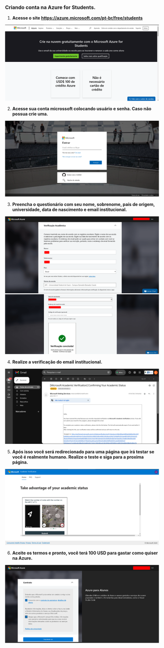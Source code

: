 ### Criando conta na Azure for Students.

1. **Acesse o site https://azure.microsoft.com/pt-br/free/students**

![](images/site_azure.png)

2. **Acesse sua conta microssoft colocando usuário e senha. Caso não possua crie uma.**

![](images/acessar_conta.png)

3. **Preencha o questionário com seu nome, sobrenome, país de origem, universidade, data de nascimento e email institucional.**

![](images/questionario_01.png)
![](images/questionario_02.png)

4. **Realize a verificação do email institucional.**

![](images/verificacao_email.png)

5. **Após isso você será redirecionado para uma página que irá testar se você é realmente humano. Realize o teste e siga para a proxima página.**

![](images/teste_logico.png)

6. **Aceite os termos e pronto, você terá 100 USD para gastar como quiser na Azure.**

![](images/termos_de_uso.png)